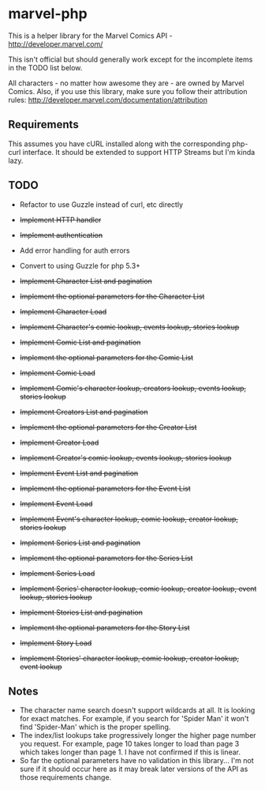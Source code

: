 marvel-php
==========

This is a helper library for the Marvel Comics API - http://developer.marvel.com/

This isn't official but should generally work except for the incomplete items in the TODO list below.

All characters - no matter how awesome they are - are owned by Marvel Comics. Also, if you use this library, make sure you follow their attribution rules: http://developer.marvel.com/documentation/attribution

## Requirements

This assumes you have cURL installed along with the corresponding php-curl interface. It should be extended to support HTTP Streams but I'm kinda lazy.

## TODO

*  Refactor to use Guzzle instead of curl, etc directly

*  ~~Implement HTTP handler~~
*  ~~Implement authentication~~
*  Add error handling for auth errors
*  Convert to using Guzzle for php 5.3+
*  ~~Implement Character List and pagination~~
*  ~~Implement the optional parameters for the Character List~~
*  ~~Implement Character Load~~
*  ~~Implement Character's comic lookup, events lookup, stories lookup~~
*  ~~Implement Comic List and pagination~~
*  ~~Implement the optional parameters for the Comic List~~
*  ~~Implement Comic Load~~
*  ~~Implement Comic's character lookup, creators lookup, events lookup, stories lookup~~
*  ~~Implement Creators List and pagination~~
*  ~~Implement the optional parameters for the Creator List~~
*  ~~Implement Creator Load~~
*  ~~Implement Creator's comic lookup, events lookup, stories lookup~~
*  ~~Implement Event List and pagination~~
*  ~~Implement the optional parameters for the Event List~~
*  ~~Implement Event Load~~
*  ~~Implement Event's character lookup, comic lookup, creator lookup, stories lookup~~
*  ~~Implement Series List and pagination~~
*  ~~Implement the optional parameters for the Series List~~
*  ~~Implement Series Load~~
*  ~~Implement Series' character lookup, comic lookup, creator lookup, event lookup, stories lookup~~
*  ~~Implement Stories List and pagination~~
*  ~~Implement the optional parameters for the Story List~~
*  ~~Implement Story Load~~
*  ~~Implement Stories' character lookup, comic lookup, creator lookup, event lookup~~

## Notes

*  The character name search doesn't support wildcards at all. It is looking for exact matches. For example, if you search for 'Spider Man' it won't find 'Spider-Man' which is the proper spelling.
*  The index/list lookups take progressively longer the higher page number you request. For example, page 10 takes longer to load than page 3 which takes longer than page 1. I have not confirmed if this is linear.
*  So far the optional parameters have no validation in this library... I'm not sure if it should occur here as it may break later versions of the API as those requirements change.
